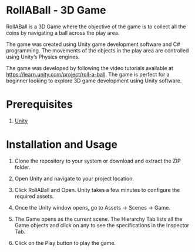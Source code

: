 # RollABall - 3D Game

RollABall is a 3D Game where the objective of the game is to collect all the coins by navigating a ball across the play area.

The game was created using Unity game development software and C# programming. The movements of the objects in the play area are controlled 
using Unity’s Physics engines.

The game was developed by following the video tutorials available at https://learn.unity.com/project/roll-a-ball. The game is perfect for a beginner looking to explore 3D game development using Unity software. 

# Prerequisites

1. [Unity](https://unity3d.com/get-unity/download)

# Installation and Usage 

1. Clone the repository to your system or download and extract the ZIP folder.

2. Open Unity and navigate to your project location.

3. Click RollABall and Open. Unity takes a few minutes to configure the required assets.

4. Once the Unity window opens, go to Assets -> Scenes -> Game.

5. The Game opens as the current scene. The Hierarchy Tab lists all the Game objects and click on any to see the specifications in the Inspector Tab.

6. Click on the Play button to play the game. 




